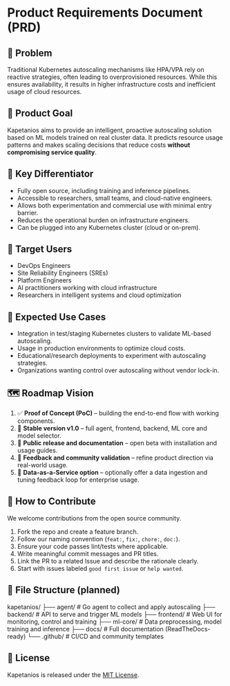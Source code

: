 # Product Requirements Document (PRD)

## 📌 Problem

Traditional Kubernetes autoscaling mechanisms like HPA/VPA rely on reactive strategies, often leading to overprovisioned resources. While this ensures availability, it results in higher infrastructure costs and inefficient usage of cloud resources.

## 🎯 Product Goal

Kapetanios aims to provide an intelligent, proactive autoscaling solution based on ML models trained on real cluster data. It predicts resource usage patterns and makes scaling decisions that reduce costs **without compromising service quality**.

## 🧬 Key Differentiator

- Fully open source, including training and inference pipelines.
- Accessible to researchers, small teams, and cloud-native engineers.
- Allows both experimentation and commercial use with minimal entry barrier.
- Reduces the operational burden on infrastructure engineers.
- Can be plugged into any Kubernetes cluster (cloud or on-prem).

## 👥 Target Users

- DevOps Engineers
- Site Reliability Engineers (SREs)
- Platform Engineers
- AI practitioners working with cloud infrastructure
- Researchers in intelligent systems and cloud optimization

## 🔧 Expected Use Cases

- Integration in test/staging Kubernetes clusters to validate ML-based autoscaling.
- Usage in production environments to optimize cloud costs.
- Educational/research deployments to experiment with autoscaling strategies.
- Organizations wanting control over autoscaling without vendor lock-in.

## 🗺️ Roadmap Vision

1. ✅ **Proof of Concept (PoC)** – building the end-to-end flow with working components.
2. 🧪 **Stable version v1.0** – full agent, frontend, backend, ML core and model selector.
3. 🚀 **Public release and documentation** – open beta with installation and usage guides.
4. 📣 **Feedback and community validation** – refine product direction via real-world usage.
5. 🔁 **Data-as-a-Service option** – optionally offer a data ingestion and tuning feedback loop for enterprise usage.

## 🤝 How to Contribute

We welcome contributions from the open source community.

1. Fork the repo and create a feature branch.
2. Follow our naming convention (`feat:`, `fix:`, `chore:`, `doc:`).
3. Ensure your code passes lint/tests where applicable.
4. Write meaningful commit messages and PR titles.
5. Link the PR to a related Issue and describe the rationale clearly.
6. Start with issues labeled `good first issue` or `help wanted`.

## 📁 File Structure (planned)

kapetanios/
├── agent/ # Go agent to collect and apply autoscaling
├── backend/ # API to serve and trigger ML models
├── frontend/ # Web UI for monitoring, control and training
├── ml-core/ # Data preprocessing, model training and inference
├── docs/ # Full documentation (ReadTheDocs-ready)
└── .github/ # CI/CD and community templates


## 📌 License

Kapetanios is released under the [MIT License](../LICENSE).
